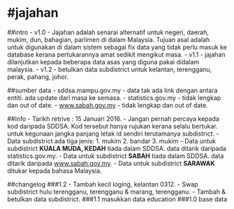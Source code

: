 #jajahan
=======

##intro
	- v1.0 - Jajahan adalah senarai alternatif untuk negeri, daerah, mukim, dun, bahagian, parlimen di dalam Malaysia. Tujuan asal adalah untuk digunakan di dalam sistem sebagai fix data yang tidak perlu masuk ke database kerana pertukarannya amat sedikit mengikut masa.
	- v1.1 - jajahan dilanjutkan kepada beberapa data asas yang diguna pakai didalam malaysia.
	- v1.2 - betulkan data subdistrict untuk kelantan, terengganu, perak, pahang, johor.

##sumber data
	- sddsa.mampu.gov.my - data tak ada link dengan antara entiti. ada update dari masa ke semasa.
	- statistics.gov.my - tidak lengkap dan out of date.
	- www.sabah.gov.my - tidak lengkap dan out of date.

##info
	- Tarikh retrive : 15 Januari 2016.
	- Jangan pernah percaya kepada kod daripada SDDSA. Kod tersebut hanya rujukan kerana selalu bertukar. untuk kegunaan jangka panjang letak id sendiri terutamanya subdistrict.
	- Data subdistrict ada tiga jenis:
	   1. mukim
	   2. bandar
	   3. mukim
	- Data untuk subdistrict **KUALA MUDA, KEDAH** tiada dalam SDDSA. data ditarik daripada statistics.gov.my.
	- Data untuk subdistrict **SABAH** tiada dalam SDDSA. data ditarik daripada www.sabah.gov.my.
	- Data untuk subdistrict **SARAWAK** ditukar kepada bahasa Malaysia.

##changelog
###1.2
	- Tambah kecil loging, kelantan 0312.
	- Swap subdistrict hulu terengganu, terengganu & marang, terengganu.
	- Tambah & betulkan data subdistrict. 
###1.1 masukkan data education
###1.0 base data